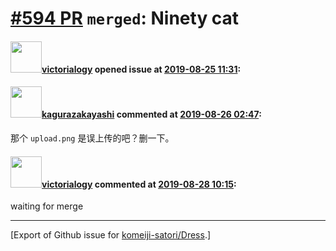 # [\#594 PR](https://github.com/komeiji-satori/Dress/pull/594) `merged`: Ninety cat

#### <img src="https://avatars.githubusercontent.com/u/53094619?u=af59afe2c37c7cf26a95989b89e7bf56e3454af3&v=4" width="50">[victorialogy](https://github.com/victorialogy) opened issue at [2019-08-25 11:31](https://github.com/komeiji-satori/Dress/pull/594):



#### <img src="https://avatars.githubusercontent.com/u/2824841?u=b6e28fbc3f5ac12daf4b9a169194996ca20b57fb&v=4" width="50">[kagurazakayashi](https://github.com/kagurazakayashi) commented at [2019-08-26 02:47](https://github.com/komeiji-satori/Dress/pull/594#issuecomment-524695727):

那个 `upload.png` 是误上传的吧？删一下。

#### <img src="https://avatars.githubusercontent.com/u/53094619?u=af59afe2c37c7cf26a95989b89e7bf56e3454af3&v=4" width="50">[victorialogy](https://github.com/victorialogy) commented at [2019-08-28 10:15](https://github.com/komeiji-satori/Dress/pull/594#issuecomment-525679086):

waiting for merge


-------------------------------------------------------------------------------



[Export of Github issue for [komeiji-satori/Dress](https://github.com/komeiji-satori/Dress).]
